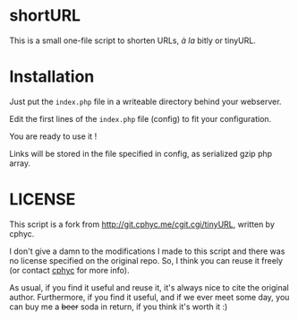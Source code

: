 shortURL
========

This is a small one-file script to shorten URLs, _à la_ bitly or tinyURL.

# Installation

Just put the `index.php` file in a writeable directory behind your webserver.

Edit the first lines of the `index.php` file (config) to fit your configuration.

You are ready to use it !

Links will be stored in the file specified in config, as serialized gzip php array.

# LICENSE
This script is a fork from http://git.cphyc.me/cgit.cgi/tinyURL, written by cphyc.

I don't give a damn to the modifications I made to this script and there was no license specified on the original repo. So, I think you can reuse it freely (or contact [cphyc](https://github.com/cphyc/) for more info).

As usual, if you find it useful and reuse it, it's always nice to cite the original author. Furthermore, if you find it useful, and if we ever meet some day, you can buy me a <del>beer</del> soda in return, if you think it's worth it :)
